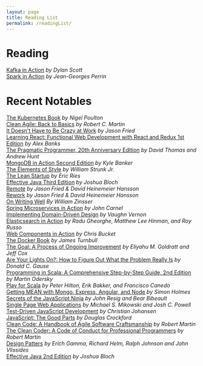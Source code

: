 ```yaml
---
layout: page
title: Reading List
permalink: /readingList/
---
```


# Reading
[Kafka in Action](https://www.manning.com/books/kafka-in-action) _by Dylan Scott_  
[Spark in Action](https://www.manning.com/books/spark-in-action-second-edition) _by Jean-Georges Perrin_  
# Recent Notables
[The Kubernetes Book](https://www.amazon.com/Kubernetes-Book-Version-November-2018-ebook/dp/B072TS9ZQZ) _by Nigel Poulton_  
[Clean Agile: Back to Basics](https://www.amazon.com/Clean-Agile-Basics-Robert-Martin/dp/0135781868) _by Robert C. Martin_  
[It Doesn't Have to Be Crazy at Work](https://www.amazon.com/Doesnt-Have-Be-Crazy-Work/dp/0062874780) _by Jason Fried_  
[Learning React: Functional Web Development with React and Redux 1st Edition](https://www.amazon.com/Learning-React-Functional-Development-Redux/dp/1491954620) _by Alex Banks_  
[The Pragmatic Programmer, 20th Anniversary Edition](https://pragprog.com/book/tpp20/the-pragmatic-programmer-20th-anniversary-edition) _by David Thomas and Andrew Hunt_  
[MongoDB in Action Second Edition](https://www.manning.com/books/mongodb-in-action-second-edition) _by Kyle Banker_  
[The Elements of Style](https://www.amazon.com/Elements-Style-William-Strunk-ebook/dp/B005IT0V8O) _by William Strunk Jr._  
[The Lean Startup](http://theleanstartup.com/book) _by Eric Ries_  
[Effective Java Third Edition](https://www.informit.com/store/effective-java-9780134685991) _by Joshua Bloch_  
[Remote](https://basecamp.com/books/remote) _by Jason Fried & David Heinemeier Hansson_  
[Rework](https://basecamp.com/books/rework) _by Jason Fried & David Heinemeier Hansson_  
[On Writing Well](https://www.amazon.com/dp/B0090RVGW0) _By William Zinsser_  
[Spring Microservices in Action](https://www.manning.com/books/spring-microservices-in-action) _by John Carnel_  
[Implementing Domain-Driven Design](https://www.amazon.com/Implementing-Domain-Driven-Design-Vaughn-Vernon/dp/0321834577) _by Vaughn Vernon_  
[Elasticsearch in Action](https://www.manning.com/books/elasticsearch-in-action) _by Radu Gheorghe, Matthew Lee Hinman, and Roy Russo_  
[Web Components in Action](https://www.manning.com/books/web-components-in-action-cx) _by Chris Bucket_  
[The Docker Book](http://www.dockerbook.com/) _by James Turnbull_  
[The Goal: A Process of Ongoing Improvement](http://www.amazon.com/Goal-Process-Ongoing-Improvement/dp/0884271951) _by Eliyahu M. Goldratt and Jeff Cox_  
[Are Your Lights On?: How to Figure Out What the Problem Really Is](http://www.amazon.com/Are-Your-Lights-Figure-Problem/dp/0932633161) _by Donald C. Gause_  
[Programming in Scala: A Comprehensive Step-by-Step Guide, 2nd Edition](http://www.amazon.com/Programming-Scala-Comprehensive-Step-Step/dp/0981531644) _by Martin Odersky_  
[Play for Scala](https://www.manning.com/books/play-for-scala) _by Peter Hilton, Erik Bakker, and Francisco Canedo_  
[Getting MEAN with Mongo, Express, Angular, and Node](https://www.manning.com/books/getting-mean-with-mongo-express-angular-and-node) _by Simon Holmes_  
[Secrets of the JavaScript Ninja](https://www.manning.com/books/secrets-of-the-javascript-ninja) _by John Resig and Bear Bibeault_  
[Single Page Web Applications](https://www.manning.com/books/single-page-web-applications) _by Michael S. Mikowski and Josh C. Powell_  
[Test-Driven JavaScript Development](http://www.amazon.com/Test-Driven-JavaScript-Development-Developers-Library/dp/0321683919) _by Christian Johansen_  
[JavaScript: The Good Parts](http://www.amazon.com/JavaScript-Good-Parts-Douglas-Crockford/dp/0596517742) _by Douglas Crockford_  
[Clean Code: A Handbook of Agile Software Craftsmanship](http://www.amazon.com/Clean-Code-Handbook-Software-Craftsmanship-ebook/dp/B001GSTOAM) _by Robert Martin_  
[The Clean Coder: A Code of Conduct for Professional Programmers](http://www.amazon.com/The-Clean-Coder-Professional-Programmers-ebook/dp/B0050JLC9Y) _by Robert Martin_  
[Design Patters](https://en.wikipedia.org/wiki/Design_Patterns) _by Erich Gamma, Richard Helm, Ralph Johnson and John Vlissides_  
[Effective Java 2nd Edition](https://www.amazon.com/Effective-Java-2nd-Joshua-Bloch/dp/0321356683) _by Joshua Bloch_  